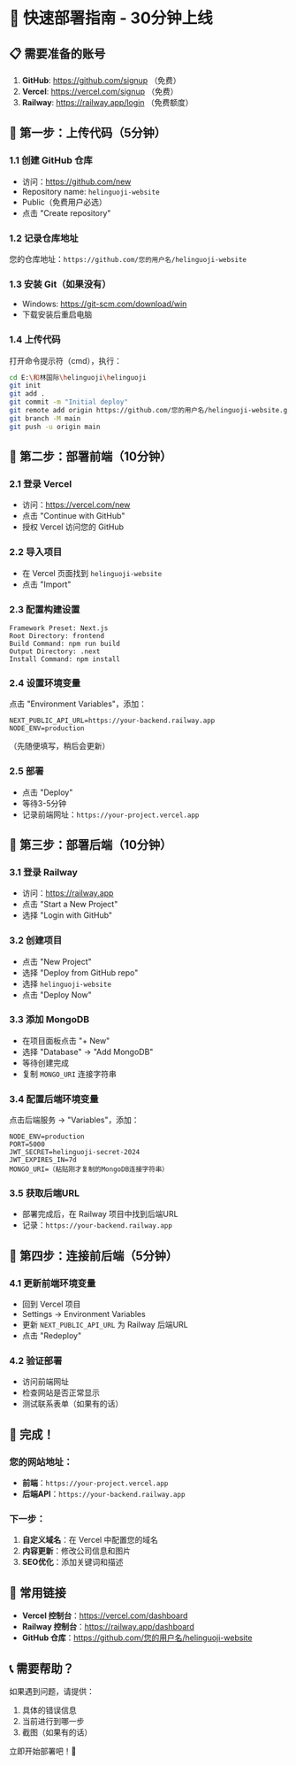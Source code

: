 # 🚀 快速部署指南 - 30分钟上线

## 📋 需要准备的账号

1. **GitHub**: https://github.com/signup （免费）
2. **Vercel**: https://vercel.com/signup （免费）
3. **Railway**: https://railway.app/login （免费额度）

## 🎯 第一步：上传代码（5分钟）

### 1.1 创建 GitHub 仓库
- 访问：https://github.com/new
- Repository name: `helinguoji-website`
- Public（免费用户必选）
- 点击 "Create repository"

### 1.2 记录仓库地址
您的仓库地址：`https://github.com/您的用户名/helinguoji-website`

### 1.3 安装 Git（如果没有）
- Windows: https://git-scm.com/download/win
- 下载安装后重启电脑

### 1.4 上传代码
打开命令提示符（cmd），执行：
```bash
cd E:\和林国际\helinguoji\helinguoji
git init
git add .
git commit -m "Initial deploy"
git remote add origin https://github.com/您的用户名/helinguoji-website.git
git branch -M main
git push -u origin main
```

## 🎯 第二步：部署前端（10分钟）

### 2.1 登录 Vercel
- 访问：https://vercel.com/new
- 点击 "Continue with GitHub"
- 授权 Vercel 访问您的 GitHub

### 2.2 导入项目
- 在 Vercel 页面找到 `helinguoji-website`
- 点击 "Import"

### 2.3 配置构建设置
```
Framework Preset: Next.js
Root Directory: frontend
Build Command: npm run build
Output Directory: .next
Install Command: npm install
```

### 2.4 设置环境变量
点击 "Environment Variables"，添加：
```
NEXT_PUBLIC_API_URL=https://your-backend.railway.app
NODE_ENV=production
```
（先随便填写，稍后会更新）

### 2.5 部署
- 点击 "Deploy"
- 等待3-5分钟
- 记录前端网址：`https://your-project.vercel.app`

## 🎯 第三步：部署后端（10分钟）

### 3.1 登录 Railway
- 访问：https://railway.app
- 点击 "Start a New Project"
- 选择 "Login with GitHub"

### 3.2 创建项目
- 点击 "New Project"
- 选择 "Deploy from GitHub repo"
- 选择 `helinguoji-website`
- 点击 "Deploy Now"

### 3.3 添加 MongoDB
- 在项目面板点击 "+ New"
- 选择 "Database" → "Add MongoDB"
- 等待创建完成
- 复制 `MONGO_URI` 连接字符串

### 3.4 配置后端环境变量
点击后端服务 → "Variables"，添加：
```
NODE_ENV=production
PORT=5000
JWT_SECRET=helinguoji-secret-2024
JWT_EXPIRES_IN=7d
MONGO_URI=（粘贴刚才复制的MongoDB连接字符串）
```

### 3.5 获取后端URL
- 部署完成后，在 Railway 项目中找到后端URL
- 记录：`https://your-backend.railway.app`

## 🎯 第四步：连接前后端（5分钟）

### 4.1 更新前端环境变量
- 回到 Vercel 项目
- Settings → Environment Variables
- 更新 `NEXT_PUBLIC_API_URL` 为 Railway 后端URL
- 点击 "Redeploy"

### 4.2 验证部署
- 访问前端网址
- 检查网站是否正常显示
- 测试联系表单（如果有的话）

## 🎉 完成！

### 您的网站地址：
- **前端**：`https://your-project.vercel.app`
- **后端API**：`https://your-backend.railway.app`

### 下一步：
1. **自定义域名**：在 Vercel 中配置您的域名
2. **内容更新**：修改公司信息和图片
3. **SEO优化**：添加关键词和描述

## 🔧 常用链接

- **Vercel 控制台**：https://vercel.com/dashboard
- **Railway 控制台**：https://railway.app/dashboard
- **GitHub 仓库**：https://github.com/您的用户名/helinguoji-website

## 📞 需要帮助？

如果遇到问题，请提供：
1. 具体的错误信息
2. 当前进行到哪一步
3. 截图（如果有的话）

立即开始部署吧！🚀 